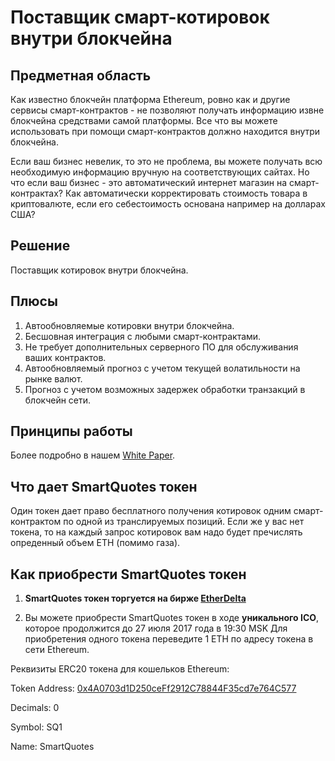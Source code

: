 # Поставщик смарт-котировок внутри блокчейна

## Предметная область
Как известно блокчейн платформа Ethereum, ровно как и другие сервисы смарт-контрактов - не позволяют получать информацию извне блокчейна средствами самой платформы. Все что вы можете использовать при помощи смарт-контрактов должно находится внутри блокчейна.

Если ваш бизнес невелик, то это не проблема, вы можете получать всю необходимую информацию вручную на соответствующих сайтах. Но что если ваш бизнес - это автоматический интернет магазин на смарт-контрактах? Как автоматически корректировать стоимость товара в криптовалюте, если его себестоимость основана например на долларах США?

## Решение

Поставщик котировок внутри блокчейна.

## Плюсы

1. Автообновляемые котировки внутри блокчейна.
2. Бесшовная интеграция с любыми смарт-контрактами.
3. Не требует дополнительных серверного ПО для обслуживания ваших контрактов.
4. Автообновляемый прогноз с учетом текущей волатильности на рынке валют.
5. Прогноз с учетом возможных задержек обработки транзакций в блокчейн сети.

## Принципы работы

Более подробно в нашем [White Paper](white-paper.md).

## Что дает SmartQuotes токен

Один токен дает право бесплатного получения котировок одним смарт-контрактом по одной из транслируемых позиций.
Если же у вас нет токена, то на каждый запрос котировок вам надо будет пречислять опреденный объем ETH (помимо газа).

## Как приобрести SmartQuotes токен

1. **SmartQuotes токен торгуется на бирже [EtherDelta](https://etherdelta.github.io/#0x4a0703d1d250ceff2912c78844f35cd7e764c577-ETH)**

2. Вы можете приобрести SmartQuotes токен в ходе **уникального ICO**, которое продолжится до 27 июля 2017 года в 19:30 MSK
Для приобретения одного токена переведите 1 ETH по адресу токена в сети Ethereum.

Реквизиты ERC20 токена для кошельков Ethereum:

Token Address: [0x4A0703d1D250ceFf2912C78844F35cd7e764C577](https://etherscan.io/token/0x4a0703d1d250ceff2912c78844f35cd7e764c577)

Decimals: 0

Symbol: SQ1

Name: SmartQuotes


